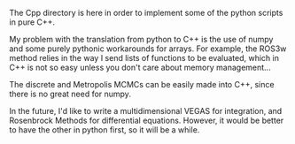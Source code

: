The Cpp directory is here in order to implement some of the python scripts in pure C++.


My problem with the translation from python to C++ is the use of numpy and some purely pythonic workarounds
for arrays. For example, the ROS3w method relies in the way I send lists of functions to be evaluated,
which in C++ is not so easy unless you don't care about memory management...

The discrete and Metropolis MCMCs can be easily made into C++, since there is no great need for numpy.

In the future, I'd like to write a multidimensional VEGAS for integration, and Rosenbrock Methods for differential
equations. However, it would be better to have the other in python first, so it will be a while.
